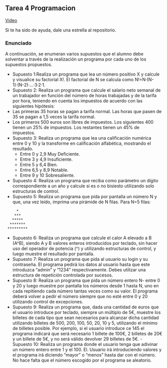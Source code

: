 ## Tarea 4 Programacion

[Video](https://youtu.be/vGmGB6o_0XA)

Si te ha sido de ayuda, dale una estrella al repositorio.

### Enunciado

A continuación, se enumeran varios supuestos que el alumno debe solventar a través de la realización un programa por cada uno de los supuestos propuestos.
- Supuesto 1:Realiza un programa que lea un número positivo X y calcule y visualice su factorial X!. El factorial de N se calcula como N!=N·(N-1)·(N-2)·...·3·2·1.
- Supuesto 2: Realiza un programa que calcule el salario neto semanal de un trabajador en función del número de horas trabajadas y de la tarifa por hora, teniendo en cuenta los impuestos de acuerdo con las siguientes hipótesis:
- Las primeras 35 horas se pagan a tarifa normal. Las horas que pasen de 35 se pagan a 1,5 veces la tarifa normal.
- Los primeros 500 euros son libres de impuestos. Los siguientes 400 tienen un 25% de impuestos. Los restantes tienen un 45% de impuestos.
- Supuesto 3: Realiza un programa que lea una calificación numérica entre 0
y 10 y la transforme en calificación alfabética, mostrando el resultado.
    - Entre 0 y 2,9 Muy Deficiente.
    - Entre 3 y 4,9 Insuficiente.
    - Entre 5 y 6,4 Bien.
    - Entre 6,5 y 8,9 Notable.
    - Entre 9 y 10 Sobresaliente.
- Supuesto 4: Realiza un programa que reciba como parámetro un dígito correspondiente a un año y calcule si es o no bisiesto utilizando solo estructuras de control.
- Supuesto 5: Realiza un programa que pida por pantalla un número N y que, una vez leído, imprima una pirámide de N filas. Para N=5 filas:
```
     *
    ***
   *****
  *******
 *********
```
- Supuesto 6: Realiza un programa que calcule el calor A elevado a B (A^B), siendo A y B valores enteros introducidos por teclado, sin hacer uso del operador de potencia (^) y utilizando estructuras de control, y luego muestre el resultado por pantalla.
- Supuesto 7: Realiza un programa que pida al usuario su login y su contraseña. El programa pedirá los datos al usuario hasta que este introduzca “admin” y “1234” respectivamente. Debes utilizar una estructura de repetición controlada por sucesos.
- Supuesto 8: Realiza un programa que pida un número entero N- entre 0 y 20 y luego muestre por pantalla los números desde 1 hasta N, uno en cada repitiendo cada número tantas veces como su valor. El programa deberá volver a pedir el número siempre que no esté entre 0 y 20 utilizando control de excepciones.
- Supuesto 9: Realiza un programa que, dada una cantidad de euros que el usuario introduce por teclado, siempre un múltiplo de 5€, muestre los billetes de cada tipo que sean necesarios para alcanzar dicha cantidad utilizando billetes de 500, 200, 100, 50, 20, 10 y 5, utilizando el mínimo de billetes posible. Por ejemplo, si el usuario introduce ce 145 el programa indicará que será necesario 1 billete de 100€, 2 billetes de 20€ y un billete de 5€, y no será válido devolver 29 billetes de 5€. - Supuesto 10: Realiza un programa donde el usuario tenga que adivinar un número entero entre 1 y el 100. El. Usuario irá introduciendo valores y el programa irá diciendo “mayor” o “menos” hasta dar con el número. No hace falta que el número escogido por el programa se aleatorio.
